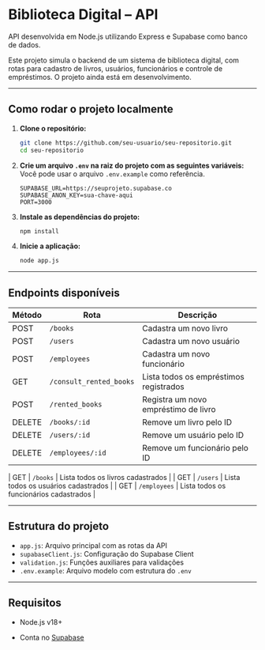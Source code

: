 # Biblioteca Digital – API

API desenvolvida em Node.js utilizando Express e Supabase como banco de dados.

Este projeto simula o backend de um sistema de biblioteca digital, com rotas para cadastro de livros, usuários, funcionários e controle de empréstimos. O projeto ainda está em desenvolvimento.

---

## Como rodar o projeto localmente

1. **Clone o repositório:**
   ```bash
   git clone https://github.com/seu-usuario/seu-repositorio.git
   cd seu-repositorio
   ```

2. **Crie um arquivo `.env` na raiz do projeto com as seguintes variáveis:**
   Você pode usar o arquivo `.env.example` como referência.
   ```env
   SUPABASE_URL=https://seuprojeto.supabase.co
   SUPABASE_ANON_KEY=sua-chave-aqui
   PORT=3000
   ```

3. **Instale as dependências do projeto:**
   ```bash
   npm install
   ```

4. **Inicie a aplicação:**
   ```bash
   node app.js
   ```

---

## Endpoints disponíveis

| Método | Rota                   | Descrição                                       |
|--------|------------------------|-------------------------------------------------|
| POST   | `/books`               | Cadastra um novo livro                          |
| POST   | `/users`               | Cadastra um novo usuário                        |
| POST   | `/employees`           | Cadastra um novo funcionário                    |
| GET    | `/consult_rented_books`| Lista todos os empréstimos registrados         |
| POST   | `/rented_books`        | Registra um novo empréstimo de livro           |
| DELETE | `/books/:id`           | Remove um livro pelo ID                        |
| DELETE | `/users/:id`           | Remove um usuário pelo ID                      |
| DELETE | `/employees/:id`       | Remove um funcionário pelo ID                  |

| GET    | `/books`               | Lista todos os livros cadastrados              |
| GET    | `/users`               | Lista todos os usuários cadastrados            |
| GET    | `/employees`           | Lista todos os funcionários cadastrados        |

---

## Estrutura do projeto

- `app.js`: Arquivo principal com as rotas da API
- `supabaseClient.js`: Configuração do Supabase Client
- `validation.js`: Funções auxiliares para validações
- `.env.example`: Arquivo modelo com estrutura do `.env`

---

## Requisitos

- Node.js v18+

- Conta no [Supabase](https://supabase.com/)
